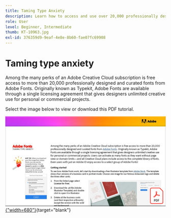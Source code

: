 ```yaml
---
title: Taming Type Anxiety
description: Learn how to access and use over 20,000 professionally designed fonts in Creative Cloud
role: User
level: Beginner, Intermediate
thumb: KT-10963.jpg
exl-id: 376359d9-9eaf-4e8e-8b60-fae07fc69908
---
```

# Taming type anxiety

Among the many perks of an Adobe Creative Cloud subscription is free access to more than 20,000 professionally designed and curated fonts from Adobe Fonts. Originally known as Typekit, Adobe Fonts are available through a single licensing agreement that gives designers unlimited creative use for personal or commercial projects.

Select the image below to view or download this PDF tutorial.

[![First page image of tutorial](assets/TamingTypeAnxiety.png){"width=680"}](assets/Adobe-Fonts-Taming-Font-Anxiety.pdf){target="blank"}
